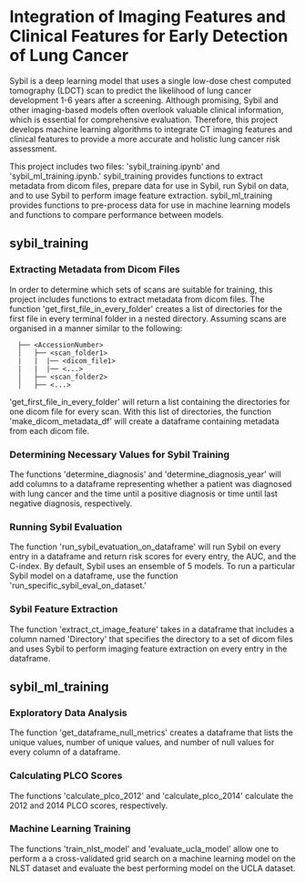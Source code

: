 # Integration of Imaging Features and Clinical Features for Early Detection of Lung Cancer

Sybil is a deep learning model that uses a single low-dose chest computed tomography (LDCT) scan to predict the likelihood of lung cancer development 1-6 years after a screening. Although promising, Sybil and other imaging-based models often overlook valuable clinical information, which is essential for comprehensive evaluation. Therefore, this project develops machine learning algorithms to integrate CT imaging features and clinical features to provide a more accurate and holistic lung cancer risk assessment.  

This project includes two files: 'sybil_training.ipynb' and 'sybil_ml_training.ipynb.' sybil_training provides functions to extract metadata from dicom files, prepare data for use in Sybil, run Sybil on data, and to use Sybil to perform image feature extraction. sybil_ml_training provides functions to pre-process data for use in machine learning models and functions to compare performance between models.

## sybil_training
### Extracting Metadata from Dicom Files

In order to determine which sets of scans are suitable for training, this project includes functions to extract metadata from dicom files. The function 'get_first_file_in_every_folder' creates a list of directories for the first file in every terminal folder in a nested directory. Assuming scans are organised in a manner similar to the following:

```
  ├── <AccessionNumber>                   
  │   ├── <scan_folder1>
  |   |  |── <dicom_file1>
  |   |  |── <...>
  │   ├── <scan_folder2>   
  │   ├── <...>    
```

'get_first_file_in_every_folder' will return a list containing the directories for one dicom file for every scan. With this list of directories, the function 'make_dicom_metadata_df' will create a dataframe containing metadata from each dicom file.

### Determining Necessary Values for Sybil Training

The functions 'determine_diagnosis' and 'determine_diagnosis_year' will add columns to a dataframe representing whether a patient was diagnosed with lung cancer and the time until a positive diagnosis or time until last negative diagnosis, respectively.

### Running Sybil Evaluation

The function 'run_sybil_evatuation_on_dataframe' will run Sybil on every entry in a dataframe and return risk scores for every entry, the AUC, and the C-index. By default, Sybil uses an ensemble of 5 models. To run a particular Sybil model on a dataframe, use the function 'run_specific_sybil_eval_on_dataset.'

### Sybil Feature Extraction

The function 'extract_ct_image_feature' takes in a dataframe that includes a column named 'Directory' that specifies the directory to a set of dicom files and uses Sybil to perform imaging feature extraction on every entry in the dataframe.

## sybil_ml_training

### Exploratory Data Analysis

The function 'get_dataframe_null_metrics' creates a dataframe that lists the unique values,	number of unique values, and number of null values for every column of a dataframe.

### Calculating PLCO Scores

The functions 'calculate_plco_2012' and 'calculate_plco_2014' calculate the 2012 and 2014 PLCO scores, respectively.

### Machine Learning Training

The functions 'train_nlst_model' and 'evaluate_ucla_model' allow one to perform a a cross-validated grid search on a machine learning model on the NLST dataset and evaluate the best performing model on the UCLA dataset.


